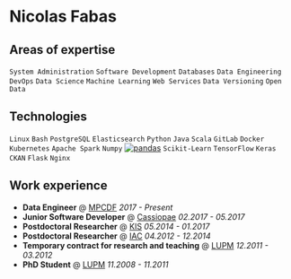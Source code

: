 # Nicolas Fabas


## Areas of expertise

`System Administration` `Software Development` `Databases` `Data Engineering` `DevOps` `Data Science` `Machine Learning` `Web Services` `Data Versioning` `Open Data`

## Technologies

`Linux` `Bash` `PostgreSQL` `Elasticsearch` `Python` `Java` `Scala` `GitLab` `Docker` `Kubernetes` `Apache Spark` `Numpy` <a href="https://pandas.pydata.org/"><img alt="pandas" src="https://img.shields.io/badge/pandas-150458?logo=pandas&logoColor=white&style=ShieldStyle"/></a> `Scikit-Learn` `TensorFlow` `Keras` `CKAN` `Flask` `Nginx`

## Work experience

- **Data Engineer** @ [MPCDF](http://www.mpcdf.mpg.de) *2017 - Present*
- **Junior Software Developer** @ [Cassiopae](https://www.linkedin.com/company/cassiopae/) *02.2017 - 05.2017*
- **Postdoctoral Researcher** @ [KIS](http://www.leibniz-kis.de/) *05.2014 - 01.2017*
- **Postdoctoral Researcher** @ [IAC](https://www.iac.es/) *04.2012 - 12.2014*
- **Temporary contract for research and teaching** @ [LUPM](https://www.umontpellier.fr/recherche/unites-de-recherche/laboratoire-univers-et-particules-de-montpellier-lupm) *12.2011 - 03.2012*
- **PhD Student** @ [LUPM](https://www.umontpellier.fr/recherche/unites-de-recherche/laboratoire-univers-et-particules-de-montpellier-lupm) *11.2008 - 11.2011*

